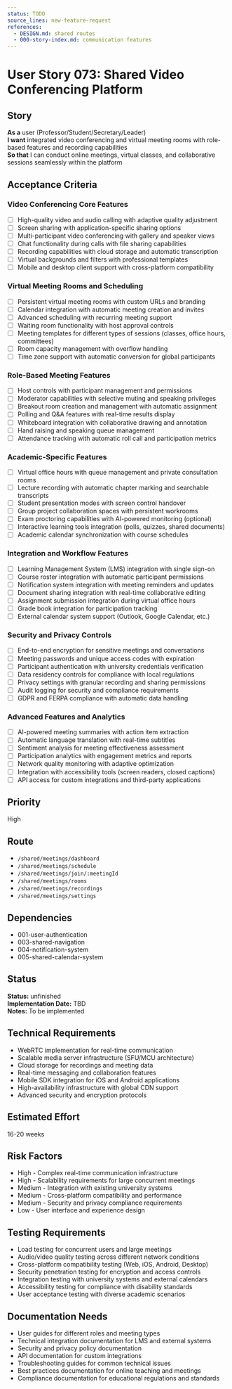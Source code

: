 ```yaml
---
status: TODO
source_lines: new-feature-request
references:
  - DESIGN.md: shared routes
  - 000-story-index.md: communication features
---
```


# User Story 073: Shared Video Conferencing Platform

## Story
**As a** user (Professor/Student/Secretary/Leader)  
**I want** integrated video conferencing and virtual meeting rooms with role-based features and recording capabilities  
**So that** I can conduct online meetings, virtual classes, and collaborative sessions seamlessly within the platform

## Acceptance Criteria

### Video Conferencing Core Features
- [ ] High-quality video and audio calling with adaptive quality adjustment
- [ ] Screen sharing with application-specific sharing options
- [ ] Multi-participant video conferencing with gallery and speaker views
- [ ] Chat functionality during calls with file sharing capabilities
- [ ] Recording capabilities with cloud storage and automatic transcription
- [ ] Virtual backgrounds and filters with professional templates
- [ ] Mobile and desktop client support with cross-platform compatibility

### Virtual Meeting Rooms and Scheduling
- [ ] Persistent virtual meeting rooms with custom URLs and branding
- [ ] Calendar integration with automatic meeting creation and invites
- [ ] Advanced scheduling with recurring meeting support
- [ ] Waiting room functionality with host approval controls
- [ ] Meeting templates for different types of sessions (classes, office hours, committees)
- [ ] Room capacity management with overflow handling
- [ ] Time zone support with automatic conversion for global participants

### Role-Based Meeting Features
- [ ] Host controls with participant management and permissions
- [ ] Moderator capabilities with selective muting and speaking privileges
- [ ] Breakout room creation and management with automatic assignment
- [ ] Polling and Q&A features with real-time results display
- [ ] Whiteboard integration with collaborative drawing and annotation
- [ ] Hand raising and speaking queue management
- [ ] Attendance tracking with automatic roll call and participation metrics

### Academic-Specific Features
- [ ] Virtual office hours with queue management and private consultation rooms
- [ ] Lecture recording with automatic chapter marking and searchable transcripts
- [ ] Student presentation modes with screen control handover
- [ ] Group project collaboration spaces with persistent workrooms
- [ ] Exam proctoring capabilities with AI-powered monitoring (optional)
- [ ] Interactive learning tools integration (polls, quizzes, shared documents)
- [ ] Academic calendar synchronization with course schedules

### Integration and Workflow Features
- [ ] Learning Management System (LMS) integration with single sign-on
- [ ] Course roster integration with automatic participant permissions
- [ ] Notification system integration with meeting reminders and updates
- [ ] Document sharing integration with real-time collaborative editing
- [ ] Assignment submission integration during virtual office hours
- [ ] Grade book integration for participation tracking
- [ ] External calendar system support (Outlook, Google Calendar, etc.)

### Security and Privacy Controls
- [ ] End-to-end encryption for sensitive meetings and conversations
- [ ] Meeting passwords and unique access codes with expiration
- [ ] Participant authentication with university credentials verification
- [ ] Data residency controls for compliance with local regulations
- [ ] Privacy settings with granular recording and sharing permissions
- [ ] Audit logging for security and compliance requirements
- [ ] GDPR and FERPA compliance with automatic data handling

### Advanced Features and Analytics
- [ ] AI-powered meeting summaries with action item extraction
- [ ] Automatic language translation with real-time subtitles
- [ ] Sentiment analysis for meeting effectiveness assessment
- [ ] Participation analytics with engagement metrics and reports
- [ ] Network quality monitoring with adaptive optimization
- [ ] Integration with accessibility tools (screen readers, closed captions)
- [ ] API access for custom integrations and third-party applications

## Priority
High

## Route
- `/shared/meetings/dashboard`
- `/shared/meetings/schedule`
- `/shared/meetings/join/:meetingId`
- `/shared/meetings/rooms`
- `/shared/meetings/recordings`
- `/shared/meetings/settings`

## Dependencies
- 001-user-authentication
- 003-shared-navigation
- 004-notification-system
- 005-shared-calendar-system


## Status
**Status:** unfinished  
**Implementation Date:** TBD  
**Notes:** To be implemented
## Technical Requirements
- WebRTC implementation for real-time communication
- Scalable media server infrastructure (SFU/MCU architecture)
- Cloud storage for recordings and meeting data
- Real-time messaging and collaboration features
- Mobile SDK integration for iOS and Android applications
- High-availability infrastructure with global CDN support
- Advanced security and encryption protocols

## Estimated Effort
16-20 weeks

## Risk Factors
- High - Complex real-time communication infrastructure
- High - Scalability requirements for large concurrent meetings
- Medium - Integration with existing university systems
- Medium - Cross-platform compatibility and performance
- Medium - Security and privacy compliance requirements
- Low - User interface and experience design

## Testing Requirements
- Load testing for concurrent users and large meetings
- Audio/video quality testing across different network conditions
- Cross-platform compatibility testing (Web, iOS, Android, Desktop)
- Security penetration testing for encryption and access controls
- Integration testing with university systems and external calendars
- Accessibility testing for compliance with disability standards
- User acceptance testing with diverse academic scenarios

## Documentation Needs
- User guides for different roles and meeting types
- Technical integration documentation for LMS and external systems
- Security and privacy policy documentation
- API documentation for custom integrations
- Troubleshooting guides for common technical issues
- Best practices documentation for online teaching and meetings
- Compliance documentation for educational regulations and standards